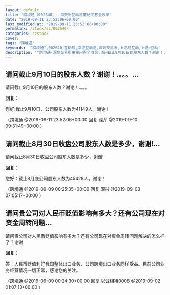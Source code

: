 ```yaml
---
layout: default
title: '跨境通（002640）- 深交所互动易董秘问答全收录'
date: "2019-09-11 23:52:06+00:00"
last_modified_at: "2019-09-11 23:52:06+00:00"
permalink: /stock/sz/002640/
categories: szstock
cover: 
tags: "跨境通"
keywords: '"跨境通",002640,互动易,深证互动易,深圳交易所,上证易互动,上证e互动'
description: '"跨境通-深圳交易所董秘问答全收录,请问截止9月10日的股东人数？谢谢！.。。。"'
---
```


## 请问截止9月10日的股东人数？谢谢！.。。。...

请问截止9月10日的股东人数？谢谢！.。。。

**回复**：

您好:截止9月10日，公司股东人数为41149人。谢谢！ 

（跨境通  @2019-09-11 23:52:06+00:00 回复 深芹  @2019-09-10 09:31:49+00:00 ）

## 请问截止8月30日收盘公司股东人数是多少，谢谢!...

请问截止8月30日收盘公司股东人数是多少，谢谢!

**回复**：

您好：截止8月底公司股东人数为45428人。谢谢！ 

（跨境通  @2019-09-09 00:25:35+00:00 回复 深兴  @2019-09-03 07:05:17+00:00 ）

## 请问贵公司对人民币贬值影响有多大？还有公司现在对资金周转问题...

请问贵公司对人民币贬值影响有多大？还有公司现在对资金周转问题解决的怎么样了？谢谢

**回复**：

答：人民币贬值利好我国整体出口业务，公司跨境出口业务同样受益。目前公司业务经营情况一切正常，感谢您的关注。 

（跨境通  @2019-09-09 00:24:30+00:00 回复 以诚相待0008  @2019-09-02 01:07:13+00:00 ）

